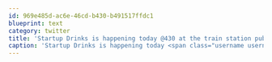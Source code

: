 ```yaml
---
id: 969e485d-ac6e-46cd-b430-b491517ffdc1
blueprint: text
category: twitter
title: 'Startup Drinks is happening today @430 at the train station pub. Be there! ow.ly/1Xrvpz'
caption: 'Startup Drinks is happening today <span class="username username_linked">@<a href="https://twitter.com/430" title="عبدالله ⚖️">430</a></span> at the train station pub. Be there! <a href="http://ow.ly/1Xrvpz" title="http://ow.ly/1Xrvpz" class="link link_untco">ow.ly/1Xrvpz</a>'
---
```


